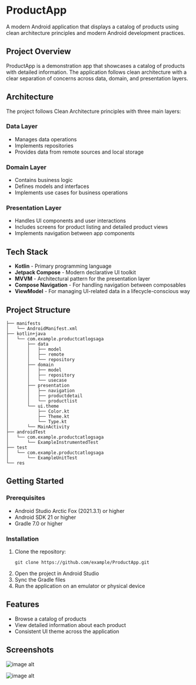 # ProductApp

A modern Android application that displays a catalog of products using clean architecture principles and modern Android development practices.

## Project Overview

ProductApp is a demonstration app that showcases a catalog of products with detailed information. The application follows clean architecture with a clear separation of concerns across data, domain, and presentation layers.

## Architecture

The project follows Clean Architecture principles with three main layers:

### Data Layer
- Manages data operations
- Implements repositories
- Provides data from remote sources and local storage

### Domain Layer
- Contains business logic
- Defines models and interfaces
- Implements use cases for business operations

### Presentation Layer
- Handles UI components and user interactions
- Includes screens for product listing and detailed product views
- Implements navigation between app components

## Tech Stack

- **Kotlin** - Primary programming language
- **Jetpack Compose** - Modern declarative UI toolkit
- **MVVM** - Architectural pattern for the presentation layer
- **Compose Navigation** - For handling navigation between composables
- **ViewModel** - For managing UI-related data in a lifecycle-conscious way


## Project Structure

```
├── manifests
│   └── AndroidManifest.xml
├── kotlin+java
│   └── com.example.productcatlogsaga
│       ├── data
│       │   ├── model
│       │   ├── remote
│       │   └── repository
│       ├── domain
│       │   ├── model
│       │   ├── repository
│       │   └── usecase
│       ├── presentation
│       │   ├── navigation
│       │   ├── productdetail
│       │   └── productlist
│       └── ui.theme
│           ├── Color.kt
│           ├── Theme.kt
│           └── Type.kt
│       └── MainActivity
├── androidTest
│   └── com.example.productcatlogsaga
│       └── ExampleInstrumentedTest
├── test
│   └── com.example.productcatlogsaga
│       └── ExampleUnitTest
└── res
```

## Getting Started

### Prerequisites
- Android Studio Arctic Fox (2021.3.1) or higher
- Android SDK 21 or higher
- Gradle 7.0 or higher

### Installation
1. Clone the repository:
   ```
   git clone https://github.com/example/ProductApp.git
   ```
2. Open the project in Android Studio
3. Sync the Gradle files
4. Run the application on an emulator or physical device

## Features

- Browse a catalog of products
- View detailed information about each product
- Consistent UI theme across the application

## Screenshots
![image alt](https://github.com/barmansagarika/ProductApp/blob/424e2ee3684187ff8cf0124bb9f5fbf3ab79351d/Screenshot_20250410_024949.jpg)

![image alt](https://github.com/barmansagarika/ProductApp/blob/424e2ee3684187ff8cf0124bb9f5fbf3ab79351d/Screenshot_20250410_024956.jpg)
